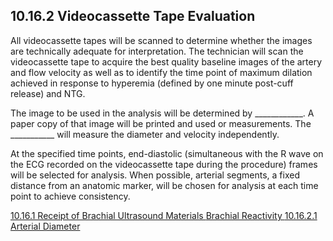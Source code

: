 ## 10.16.2 Videocassette Tape Evaluation

All videocassette tapes will be scanned to determine whether the images are technically adequate for interpretation. The technician will scan the videocassette tape to acquire the best quality baseline images of the artery and flow velocity as well as to identify the time point of maximum dilation achieved in response to hyperemia (defined by one minute post-cuff release) and NTG.

The image to be used in the analysis will be determined by ____________. A paper copy of that image will be printed and used or measurements. The ___________ will measure the diameter and velocity independently.

At the specified time points, end-diastolic (simultaneous with the R wave on the ECG recorded on the videocassette tape during the procedure) frames will be selected for analysis. When possible, arterial segments, a fixed distance from an anatomic marker, will be chosen for analysis at each time point to achieve consistency.


<div class="center">
<div class="btn-group">
  <a href=":pages_path:/manuals/brachial-reactivity/10-16-01-receipt-brachial-ultrasound-materials.md" class="btn btn-default">
    <span class="glyphicon glyphicon-chevron-left"></span>
    10.16.1 Receipt of Brachial Ultrasound Materials
  </a>

  <a href=":pages_path:/manuals/brachial-reactivity" class="btn btn-default">
    <span class="glyphicon glyphicon-chevron-up"></span>
    Brachial Reactivity
  </a>

  <a href=":pages_path:/manuals/brachial-reactivity/10-16-02-01-arterial-diameter.md" class="btn btn-success">
    10.16.2.1 Arterial Diameter
    <span class="glyphicon glyphicon-chevron-right"></span>
  </a>
</div>
</div>
